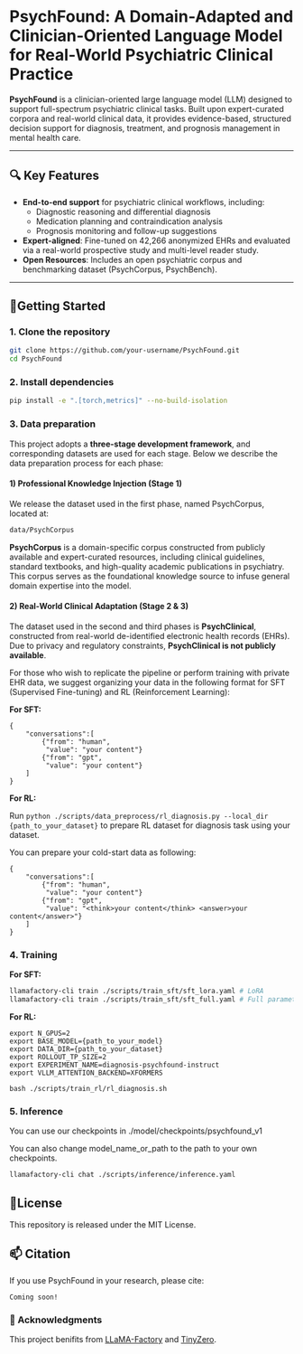 # PsychFound: A Domain-Adapted and Clinician-Oriented Language Model for Real-World Psychiatric Clinical Practice

**PsychFound** is a clinician-oriented large language model (LLM) designed to support full-spectrum psychiatric clinical tasks. Built upon expert-curated corpora and real-world clinical data, it provides evidence-based, structured decision support for diagnosis, treatment, and prognosis management in mental health care.

---

## 🔍 Key Features

- **End-to-end support** for psychiatric clinical workflows, including:
  - Diagnostic reasoning and differential diagnosis
  - Medication planning and contraindication analysis
  - Prognosis monitoring and follow-up suggestions
- **Expert-aligned**: Fine-tuned on 42,266 anonymized EHRs and evaluated via a real-world prospective study and multi-level reader study.
- **Open Resources**: Includes an open psychiatric corpus and benchmarking dataset (PsychCorpus, PsychBench).

---

## 🚀Getting Started

### 1. Clone the repository

```bash
git clone https://github.com/your-username/PsychFound.git
cd PsychFound
```

### 2. Install dependencies

```bash
pip install -e ".[torch,metrics]" --no-build-isolation
```

### 3. Data preparation

This project adopts a **three-stage development framework**, and corresponding datasets are used for each stage. Below we describe the data preparation process for each phase:

#### 1) Professional Knowledge Injection (Stage 1)

We release the dataset used in the first phase, named PsychCorpus, located at:

```bash
data/PsychCorpus
```

**PsychCorpus** is a domain-specific corpus constructed from publicly available and expert-curated resources, including clinical guidelines, standard textbooks, and high-quality academic publications in psychiatry. This corpus serves as the foundational knowledge source to infuse general domain expertise into the model.

#### 2) Real-World Clinical Adaptation (Stage 2 & 3)

The dataset used in the second and third phases is **PsychClinical**, constructed from real-world de-identified electronic health records (EHRs). Due to privacy and regulatory constraints, **PsychClinical is not publicly available**.

For those who wish to replicate the pipeline or perform training with private EHR data, we suggest organizing your data in the following format for SFT (Supervised Fine-tuning) and RL (Reinforcement Learning):

**For SFT:**

```
{
	"conversations":[
		{"from": "human",
		 "value": "your content"}
		{"from": "gpt",
		 "value": "your content"}
	]
}
```

**For RL:**

Run `python ./scripts/data_preprocess/rl_diagnosis.py --local_dir {path_to_your_dataset}` to prepare RL dataset for diagnosis task using your dataset.

You can prepare your cold-start data as following:

```
{
	"conversations":[
		{"from": "human",
		 "value": "your content"}
		{"from": "gpt",
		 "value": "<think>your content</think> <answer>your content</answer>"}
	]
}
```

### 4. Training 

**For SFT:**

```bash
llamafactory-cli train ./scripts/train_sft/sft_lora.yaml # LoRA
llamafactory-cli train ./scripts/train_sft/sft_full.yaml # Full parameters
```

**For RL:**

```
export N_GPUS=2
export BASE_MODEL={path_to_your_model}
export DATA_DIR={path_to_your_dataset}
export ROLLOUT_TP_SIZE=2
export EXPERIMENT_NAME=diagnosis-psychfound-instruct
export VLLM_ATTENTION_BACKEND=XFORMERS

bash ./scripts/train_rl/rl_diagnosis.sh
```

### 5. Inference

You can use our checkpoints in ./model/checkpoints/psychfound_v1

You can also change model_name_or_path to the path to your own checkpoints.

```bash
llamafactory-cli chat ./scripts/inference/inference.yaml
```

## 📄License

This repository is released under the MIT License.

## 📫 Citation

If you use PsychFound in your research, please cite:

```
Coming soon!
```

### 🤝 Acknowledgments

This project benifits from [LLaMA-Factory](https://github.com/hiyouga/LLaMA-Factory) and [TinyZero](https://github.com/Jiayi-Pan/TinyZero).